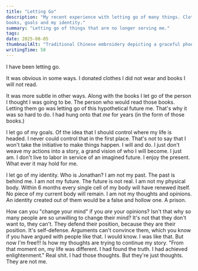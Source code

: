 ```yaml
---
title: "Letting Go"
description: "My recent experience with letting go of many things. Clothes,
books, goals and my identity."
summary: "Letting go of things that are no longer serving me."
tags:
date: 2025-08-05
thumbnailAlt: "Traditional Chinese embroidery depicting a graceful phoenix with spread wings"
writingTime: 50
---
```


I have been letting go.

It was obvious in some ways.
I donated clothes I did not wear and books I will not read.

It was more subtle in other ways.
Along with the books I let go of the person I thought I was going to be.
The person who would read those books.
Letting them go was letting go of this hypothetical future me.
That's why it was so hard to do.
I had hung onto that _me_ for years (in the form of those books.)

I let go of my goals.
Of the idea that I should control where my life is headed.
I never could control that in the first place.
That's not to say that I won't take the initiative to make things happen.
I will and do.
I just don't weave my actions into a story, a grand vision of who I will become.
I just am.
I don't live to labor in service of an imagined future.
I enjoy the present.
What ever it may hold for me.

I let go of my identity.
Who is Jonathan?
I am not my past.
The past is behind me.
I am not my future.
The future is not real.
I am not my physical body.
Within 6 months every single cell of my body will have renewed itself.
No piece of my current body will remain.
I am not my thoughts and opinions.
An identity created out of them would be a false and hollow one.
A prison.

How can you "change your mind" if you *are* your opinions?
Isn't that why so many people are so unwilling to change their mind?
It's not that they don't want to, they can't.
They defend their position, because they are their position.
It's self-defense.
Arguments can't convince them, which you know if you have argued with people
like that.
I would know.
I was like that.
But now I'm free!!!
Is how my thoughts are trying to continue my story.
"From that moment on, my life was different.
I had found the truth.
I had achieved enlightenment."
Real shit.
I had those thoughts.
But they're just thoughts.
They are not me.
